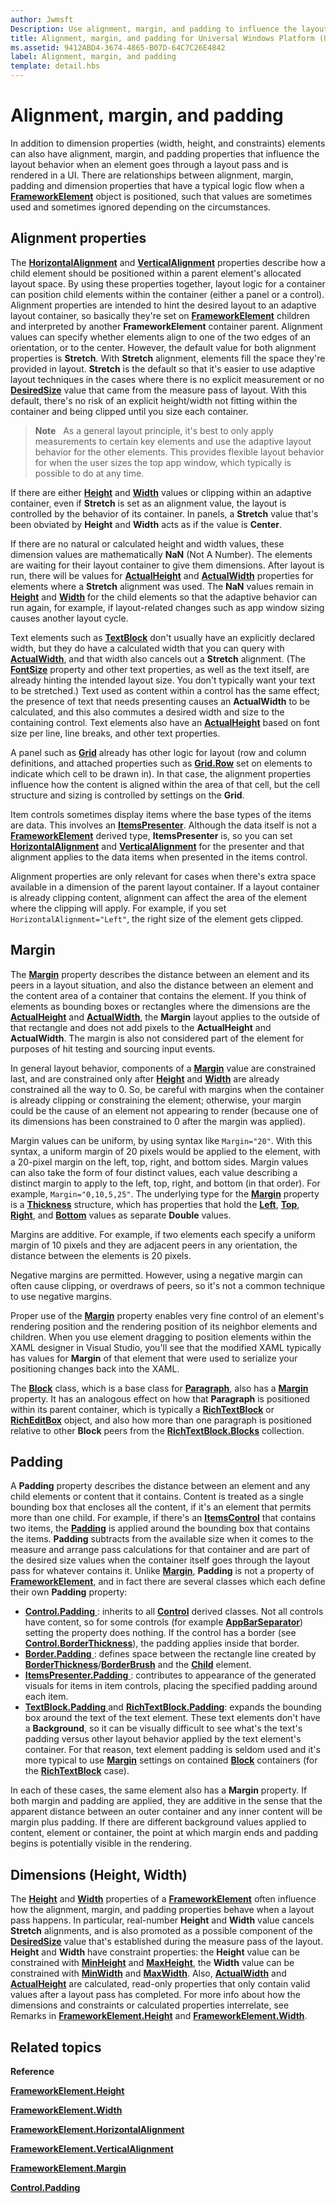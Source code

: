 ```yaml
---
author: Jwmsft
Description: Use alignment, margin, and padding to influence the layout of elements on a page.
title: Alignment, margin, and padding for Universal Windows Platform (UWP) apps
ms.assetid: 9412ABD4-3674-4865-B07D-64C7C26E4842
label: Alignment, margin, and padding
template: detail.hbs
---
```

# Alignment, margin, and padding

In addition to dimension properties (width, height, and constraints) elements can also have alignment, margin, and padding properties that influence the layout behavior when an element goes through a layout pass and is rendered in a UI. There are relationships between alignment, margin, padding and dimension properties that have a typical logic flow when a [**FrameworkElement**](https://msdn.microsoft.com/library/windows/apps/br208706) object is positioned, such that values are sometimes used and sometimes ignored depending on the circumstances.

## Alignment properties

The [**HorizontalAlignment**](https://msdn.microsoft.com/library/windows/apps/br208720) and [**VerticalAlignment**](https://msdn.microsoft.com/library/windows/apps/br208749) properties describe how a child element should be positioned within a parent element's allocated layout space. By using these properties together, layout logic for a container can position child elements within the container (either a panel or a control). Alignment properties are intended to hint the desired layout to an adaptive layout container, so basically they're set on [**FrameworkElement**](https://msdn.microsoft.com/library/windows/apps/br208706) children and interpreted by another **FrameworkElement** container parent. Alignment values can specify whether elements align to one of the two edges of an orientation, or to the center. However, the default value for both alignment properties is **Stretch**. With **Stretch** alignment, elements fill the space they're provided in layout. **Stretch** is the default so that it's easier to use adaptive layout techniques in the cases where there is no explicit measurement or no [**DesiredSize**](https://msdn.microsoft.com/library/windows/apps/br208921) value that came from the measure pass of layout. With this default, there's no risk of an explicit height/width not fitting within the container and being clipped until you size each container.

> **Note**
            &nbsp;&nbsp;As a general layout principle, it's best to only apply measurements to certain key elements and use the adaptive layout behavior for the other elements. This provides flexible layout behavior for when the user sizes the top app window, which typically is possible to do at any time.

 
If there are either [**Height**](https://msdn.microsoft.com/library/windows/apps/br208718) and [**Width**](https://msdn.microsoft.com/library/windows/apps/br208751) values or clipping within an adaptive container, even if **Stretch** is set as an alignment value, the layout is controlled by the behavior of its container. In panels, a **Stretch** value that's been obviated by **Height** and **Width** acts as if the value is **Center**.

If there are no natural or calculated height and width values, these dimension values are mathematically **NaN** (Not A Number). The elements are waiting for their layout container to give them dimensions. After layout is run, there will be values for [**ActualHeight**](https://msdn.microsoft.com/library/windows/apps/br208707) and [**ActualWidth**](https://msdn.microsoft.com/library/windows/apps/br208709) properties for elements where a **Stretch** alignment was used. The **NaN** values remain in [**Height**](https://msdn.microsoft.com/library/windows/apps/br208718) and [**Width**](https://msdn.microsoft.com/library/windows/apps/br208751) for the child elements so that the adaptive behavior can run again, for example, if layout-related changes such as app window sizing causes another layout cycle.

Text elements such as [**TextBlock**](https://msdn.microsoft.com/library/windows/apps/br209652) don't usually have an explicitly declared width, but they do have a calculated width that you can query with [**ActualWidth**](https://msdn.microsoft.com/library/windows/apps/br208709), and that width also cancels out a **Stretch** alignment. (The [**FontSize**](https://msdn.microsoft.com/library/windows/apps/br209657) property and other text properties, as well as the text itself, are already hinting the intended layout size. You don't typically want your text to be stretched.) Text used as content within a control has the same effect; the presence of text that needs presenting causes an **ActualWidth** to be calculated, and this also commutes a desired width and size to the containing control. Text elements also have an [**ActualHeight**](https://msdn.microsoft.com/library/windows/apps/br208707) based on font size per line, line breaks, and other text properties.

A panel such as [**Grid**](https://msdn.microsoft.com/library/windows/apps/br242704) already has other logic for layout (row and column definitions, and attached properties such as [**Grid.Row**](https://msdn.microsoft.com/library/windows/apps/hh759795) set on elements to indicate which cell to be drawn in). In that case, the alignment properties influence how the content is aligned within the area of that cell, but the cell structure and sizing is controlled by settings on the **Grid**.

Item controls sometimes display items where the base types of the items are data. This involves an [**ItemsPresenter**](https://msdn.microsoft.com/library/windows/apps/br242843). Although the data itself is not a [**FrameworkElement**](https://msdn.microsoft.com/library/windows/apps/br208706) derived type, **ItemsPresenter** is, so you can set [**HorizontalAlignment**](https://msdn.microsoft.com/library/windows/apps/br208720) and [**VerticalAlignment**](https://msdn.microsoft.com/library/windows/apps/br208749) for the presenter and that alignment applies to the data items when presented in the items control.

Alignment properties are only relevant for cases when there's extra space available in a dimension of the parent layout container. If a layout container is already clipping content, alignment can affect the area of the element where the clipping will apply. For example, if you set `HorizontalAlignment="Left"`, the right size of the element gets clipped.

## Margin

The [**Margin**](https://msdn.microsoft.com/library/windows/apps/br208724) property describes the distance between an element and its peers in a layout situation, and also the distance between an element and the content area of a container that contains the element. If you think of elements as bounding boxes or rectangles where the dimensions are the [**ActualHeight**](https://msdn.microsoft.com/library/windows/apps/br208707) and [**ActualWidth**](https://msdn.microsoft.com/library/windows/apps/br208709), the **Margin** layout applies to the outside of that rectangle and does not add pixels to the **ActualHeight** and **ActualWidth**. The margin is also not considered part of the element for purposes of hit testing and sourcing input events.

In general layout behavior, components of a [**Margin**](https://msdn.microsoft.com/library/windows/apps/br208724) value are constrained last, and are constrained only after [**Height**](https://msdn.microsoft.com/library/windows/apps/br208718) and [**Width**](https://msdn.microsoft.com/library/windows/apps/br208751) are already constrained all the way to 0. So, be careful with margins when the container is already clipping or constraining the element; otherwise, your margin could be the cause of an element not appearing to render (because one of its dimensions has been constrained to 0 after the margin was applied).

Margin values can be uniform, by using syntax like `Margin="20"`. With this syntax, a uniform margin of 20 pixels would be applied to the element, with a 20-pixel margin on the left, top, right, and bottom sides. Margin values can also take the form of four distinct values, each value describing a distinct margin to apply to the left, top, right, and bottom (in that order). For example, `Margin="0,10,5,25"`. The underlying type for the [**Margin**](https://msdn.microsoft.com/library/windows/apps/br208724) property is a [**Thickness**](https://msdn.microsoft.com/library/windows/apps/br208864) structure, which has properties that hold the [**Left**](https://msdn.microsoft.com/library/windows/apps/hh673893), [**Top**](https://msdn.microsoft.com/library/windows/apps/hh673840), [**Right**](https://msdn.microsoft.com/library/windows/apps/hh673881), and [**Bottom**](https://msdn.microsoft.com/library/windows/apps/hh673775) values as separate **Double** values.

Margins are additive. For example, if two elements each specify a uniform margin of 10 pixels and they are adjacent peers in any orientation, the distance between the elements is 20 pixels.

Negative margins are permitted. However, using a negative margin can often cause clipping, or overdraws of peers, so it's not a common technique to use negative margins.

Proper use of the [**Margin**](https://msdn.microsoft.com/library/windows/apps/br208724) property enables very fine control of an element's rendering position and the rendering position of its neighbor elements and children. When you use element dragging to position elements within the XAML designer in Visual Studio, you'll see that the modified XAML typically has values for **Margin** of that element that were used to serialize your positioning changes back into the XAML.

The [**Block**](https://msdn.microsoft.com/library/windows/apps/br244379) class, which is a base class for [**Paragraph**](https://msdn.microsoft.com/library/windows/apps/br244503), also has a [**Margin**](https://msdn.microsoft.com/library/windows/apps/jj191725) property. It has an analogous effect on how that **Paragraph** is positioned within its parent container, which is typically a [**RichTextBlock**](https://msdn.microsoft.com/library/windows/apps/br227565) or [**RichEditBox**](https://msdn.microsoft.com/library/windows/apps/br227548) object, and also how more than one paragraph is positioned relative to other **Block** peers from the [**RichTextBlock.Blocks**](https://msdn.microsoft.com/library/windows/apps/br244347) collection.

## Padding

A **Padding** property describes the distance between an element and any child elements or content that it contains. Content is treated as a single bounding box that encloses all the content, if it's an element that permits more than one child. For example, if there's an [**ItemsControl**](https://msdn.microsoft.com/library/windows/apps/br242803) that contains two items, the [**Padding**](https://msdn.microsoft.com/library/windows/apps/br209459) is applied around the bounding box that contains the items. **Padding** subtracts from the available size when it comes to the measure and arrange pass calculations for that container and are part of the desired size values when the container itself goes through the layout pass for whatever contains it. Unlike [**Margin**](https://msdn.microsoft.com/library/windows/apps/br208724), **Padding** is not a property of [**FrameworkElement**](https://msdn.microsoft.com/library/windows/apps/br208706), and in fact there are several classes which each define their own **Padding** property:

-   [
              **Control.Padding**
            ](https://msdn.microsoft.com/library/windows/apps/br209459): inherits to all [**Control**](https://msdn.microsoft.com/library/windows/apps/br209390) derived classes. Not all controls have content, so for some controls (for example [**AppBarSeparator**](https://msdn.microsoft.com/library/windows/apps/dn279268)) setting the property does nothing. If the control has a border (see [**Control.BorderThickness**](https://msdn.microsoft.com/library/windows/apps/br209399)), the padding applies inside that border.
-   [
              **Border.Padding**
            ](https://msdn.microsoft.com/library/windows/apps/br209263): defines space between the rectangle line created by [**BorderThickness**](https://msdn.microsoft.com/library/windows/apps/br209256)/[**BorderBrush**](https://msdn.microsoft.com/library/windows/apps/br209254) and the [**Child**](https://msdn.microsoft.com/library/windows/apps/br209258) element.
-   [
              **ItemsPresenter.Padding**
            ](https://msdn.microsoft.com/library/windows/apps/hh968021): contributes to appearance of the generated visuals for items in item controls, placing the specified padding around each item.
-   [
              **TextBlock.Padding**
            ](https://msdn.microsoft.com/library/windows/apps/br209673) and [**RichTextBlock.Padding**](https://msdn.microsoft.com/library/windows/apps/br227596): expands the bounding box around the text of the text element. These text elements don't have a **Background**, so it can be visually difficult to see what's the text's padding versus other layout behavior applied by the text element's container. For that reason, text element padding is seldom used and it's more typical to use [**Margin**](https://msdn.microsoft.com/library/windows/apps/jj191725) settings on contained [**Block**](https://msdn.microsoft.com/library/windows/apps/br244379) containers (for the [**RichTextBlock**](https://msdn.microsoft.com/library/windows/apps/br227565) case).

In each of these cases, the same element also has a **Margin** property. If both margin and padding are applied, they are additive in the sense that the apparent distance between an outer container and any inner content will be margin plus padding. If there are different background values applied to content, element or container, the point at which margin ends and padding begins is potentially visible in the rendering.

## Dimensions (Height, Width)

The [**Height**](https://msdn.microsoft.com/library/windows/apps/br208718) and [**Width**](https://msdn.microsoft.com/library/windows/apps/br208751) properties of a [**FrameworkElement**](https://msdn.microsoft.com/library/windows/apps/br208706) often influence how the alignment, margin, and padding properties behave when a layout pass happens. In particular, real-number **Height** and **Width** value cancels **Stretch** alignments, and is also promoted as a possible component of the [**DesiredSize**](https://msdn.microsoft.com/library/windows/apps/br208921) value that's established during the measure pass of the layout. **Height** and **Width** have constraint properties: the **Height** value can be constrained with [**MinHeight**](https://msdn.microsoft.com/library/windows/apps/br208731) and [**MaxHeight**](https://msdn.microsoft.com/library/windows/apps/br208726), the **Width** value can be constrained with [**MinWidth**](https://msdn.microsoft.com/library/windows/apps/br208733) and [**MaxWidth**](https://msdn.microsoft.com/library/windows/apps/br208728). Also, [**ActualWidth**](https://msdn.microsoft.com/library/windows/apps/br208709) and [**ActualHeight**](https://msdn.microsoft.com/library/windows/apps/br208707) are calculated, read-only properties that only contain valid values after a layout pass has completed. For more info about how the dimensions and constraints or calculated properties interrelate, see Remarks in [**FrameworkElement.Height**](https://msdn.microsoft.com/library/windows/apps/br208718) and [**FrameworkElement.Width**](https://msdn.microsoft.com/library/windows/apps/br208751).

## Related topics

**Reference**

[**FrameworkElement.Height**](https://msdn.microsoft.com/library/windows/apps/br208718)

[**FrameworkElement.Width**](https://msdn.microsoft.com/library/windows/apps/br208751)

[**FrameworkElement.HorizontalAlignment**](https://msdn.microsoft.com/library/windows/apps/br208720)

[**FrameworkElement.VerticalAlignment**](https://msdn.microsoft.com/library/windows/apps/br208749)

[**FrameworkElement.Margin**](https://msdn.microsoft.com/library/windows/apps/br208724)

[**Control.Padding**](https://msdn.microsoft.com/library/windows/apps/br209459)


<!--HONumber=Jun16_HO2-->


